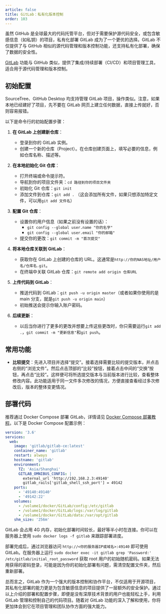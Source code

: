 ```yaml
---
article: false
title: GitLab：私有化版本控制
order: 103
---
```


虽然 GitHub 是全球最大的代码托管平台，但对于需要保护源代码安全，或包含敏感信息（如私钥）的项目，私有化部署 GitLab 成为了一个更优的选择。GitLab 不仅提供了与 GitHub 相似的源代码管理和版本控制功能，还支持私有化部署，确保了数据的安全性。

[GitLab](https://docs.gitlab.com/ee/install/docker.html) 功能与 GitHub 类似，提供了集成/持续部署（CI/CD）和项目管理工具，适合用于源代码管理和版本控制。

## 初始配置

SourceTree、GitHub Desktop 均支持管理 GitLab 项目，操作类似。注意，如果本地已经建好了项目，先不要在 GitLab 网页上建立任何数据，直接上传就好，否则容易报错。

以下是命令行的初始配置步骤：

1. **在 GitLab 上创建新仓库**：
   - 登录到你的 GitLab 实例。
   - 创建一个新的仓库（Project）。在仓库创建页面上，填写必要的信息，例如仓库名称、描述等。

2. **在本地初始化 Git 仓库**：
   - 打开终端或命令提示符。
   - 导航到你的项目文件夹：`cd 路径到你的项目文件夹`
   - 初始化 Git 仓库：`git init`
   - 添加文件到仓库：`git add .` （这会添加所有文件，如果只想添加特定文件，可以用`git add 文件名`）

3. **配置 Git 仓库**：
   - 设置你的用户信息（如果之前没有设置的话）：
     - `git config --global user.name "你的名字"`
     - `git config --global user.email "你的邮箱"`
   - 提交你的更改：`git commit -m "首次提交"`

4. **将本地仓库关联到 GitLab**：
   - 获取你在 GitLab 上创建的仓库的 URL。这通常是`http://你的NAS地址/用户名/仓库名.git`。
   - 在终端中关联 GitLab 仓库：`git remote add origin 仓库URL`

5. **上传代码到 GitLab**：
   - 推送代码到 GitLab：`git push -u origin master`（或者如果你使用的是 main 分支，就是`git push -u origin main`）
   - 初始推送会提示你输入账户密码。

6. **后续更新**：
   - 以后当你进行了更多的更改并想要上传这些更改时，你只需要运行`git add .`，`git commit -m "更新信息"`和`git push`。

## 常用功能

- **比较提交**：先进入项目并选择“提交”。接着选择需要比较的提交版本，并点击右侧的“浏览文件”。然后点击顶部的“比较”按钮，接着点击中间的“交换”按钮，再点击“比较”。这样便可将所选提交版本与当前版本进行比较，查看整体修改内容。此功能适用于同一文件多次修改的情况，方便直接查看经过多次修改后，版本的整体变更情况。

## 部署代码

推荐通过 Docker Compose 部署 GitLab，详情请见 [Docker Compose 部署教程](./#%E9%83%A8%E7%BD%B2%E6%95%99%E7%A8%8B)。以下是 Docker Compose 配置示例：

```yml
version: '3.6'
services:
  web:
    image: 'gitlab/gitlab-ce:latest'
    container_name: 'gitlab'
    restart: always
    hostname: 'gitlab'
    environment:
      TZ: 'Asia/Shanghai'
      GITLAB_OMNIBUS_CONFIG: |
        external_url 'http://192.168.2.3:49140'
        gitlab_rails['gitlab_shell_ssh_port'] = 49142
    ports:
      - '49140:49140'
      - '49142:22'
    volumes:
      - /volume1/docker/GitLab/config:/etc/gitlab
      - /volume1/docker/GitLab/logs:/var/log/gitlab
      - /volume1/docker/GitLab/data:/var/opt/gitlab
    shm_size: '256m'
```

GitLab 会占用 4G 内存，初始化部署时间较长，最好等半小时在连接。你可以在服务器上使用 `sudo docker logs -f gitlab` 来跟踪部署进度。

部署完成后，通过浏览器访问 `http://<你的服务器IP或域名>:49140` 即可使用 GitLab。在服务器上运行 `sudo docker exec -it gitlab grep 'Password:' /etc/gitlab/initial_root_password` 获取 root 用户的初始随机密码。如果无法用获得的密码登录，可能是因为你的初始化部署有问题，需清空配置文件夹，然后重新部署。

总而言之，GitLab 作为一个强大的版本控制和协作平台，不仅适用于开源项目，其私有化部署的能力更是为包含敏感信息的项目提供了一层额外的安全保护。通过以上介绍的部署和配置步骤，即便是没有深厚技术背景的用户也能轻松上手，利用 GitLab 管理和控制自己的代码项目。随着对 GitLab 功能的深入了解和使用，你将更加体会到它在项目管理和团队协作方面的强大能力。
